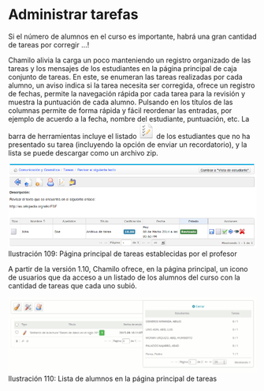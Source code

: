 # Administrar tarefas

Si el número de alumnos en el curso es importante, habrá una gran cantidad de tareas por corregir ...!

Chamilo alivia la carga un poco manteniendo un registro organizado de las tareas y los mensajes de los estudiantes en la página principal de caja conjunto de tareas. En este, se enumeran las tareas realizadas por cada alumno, un aviso indica si la tarea necesita ser corregida, ofrece un registro de fechas, permite la navegación rápida por cada tarea para la revisión y muestra la puntuación de cada alumno. Pulsando en los títulos de las columnas permite de forma rápida y fácil reordenar las entradas, por ejemplo de acuerdo a la fecha, nombre del estudiante, puntuación, etc. La barra de herramientas incluye el listado ![](../../.gitbook/assets/imaxes2%20%282%29.png) de los estudiantes que no ha presentado su tarea \(incluyendo la opción de enviar un recordatorio\), y la lista se puede descargar como un archivo zip.

![](../../.gitbook/assets/graficos92%20%287%29.png)Ilustración 109: Página principal de tareas establecidas por el profesor

A partir de la versión 1.10, Chamilo ofrece, en la página principal, un icono de usuarios que da acceso a un listado de los alumnos del curso con la cantidad de tareas que cada uno subió.

![](../../.gitbook/assets/image33%20%287%29.png)Ilustración 110: Lista de alumnos en la página principal de tareas

